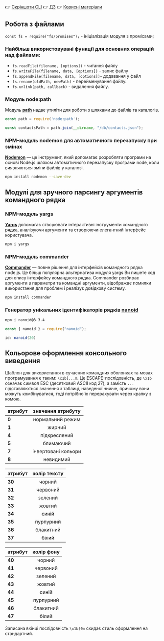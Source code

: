 👉 [Скріншоти CLI](./README.md) 
👉 [ДЗ](./HomeWorkTask.md)
👉 [Корисні матеріали](./INFO.md)

## Робота з файлами
`const fs = require("fs/promises");` -  ініціалізація модуля з промісами;

### Найбільш використовувані функції для основних операцій над файлами:
- `fs.readFile(filename, [options])` - читання файлу
- `fs.writeFile(filename, data, [options])` - запис файлу
- `fs.appendFile(filename, data, [options])`- додавання у файл
- `fs.rename(oldPath, newPath)` - перейменування файлу.
- `fs.unlink(path, callback)` - видалення файлу.

### Модуль **node:path**
Модуль [**path**](https://nodejs.org/api/path.html#pathsep) надає утиліти для роботи з шляхами до файлів та каталогів.

```js
const path = require('node:path'); 

const contactsPath = path.join(__dirname, "/db/contacts.json");
```

### NPM-модуль **nodemon** для автоматичного перезапуску при змінах
[**Nodemon**](https://www.npmjs.com/package/nodemon) — це інструмент, який допомагає розробляти програми на основі Node.js шляхом автоматичного перезапуску програми node, коли виявляються зміни файлів у каталозі.

```bash
npm install nodemon --save-dev
```

## Модулі для зручного парсингу аргументів командного рядка

### NPM-модуль **yargs** 
[**Yargs**](https://www.npmjs.com/package/yargs) допомагає створювати інтерактивні інструменти командного рядка, аналізуючи аргументи та створюючи елегантний інтерфейс користувача.

```bash
npm i yargs
```

### NPM-модуль **сommander** 
[**Commander**](https://www.npmjs.com/package/commander) — повне рішення для інтерфейсів командного рядка node.js. Це більш популярна альтернатива модуля yargs
Ви пишете код для опису інтерфейсу командного рядка. Commander розбирає аргументи в параметри та командні аргументи, відображає помилки використання для проблем і реалізує довідкову систему.

```bash
npm install commander
```

### Генератор унікальних ідентифікаторів рядків [**nanoid**](https://www.npmjs.com/package/nanoid)

```bash
npm i nanoid@3.3.4
```

```js
const { nanoid } = require("nanoid");

id: nanoid(20)
```


## Кольорове оформлення консольного виведення
Шаблон для використання в сучасних командних оболонках та мовах програмування є таким: `\x1b[...m`. Це ESCAPE-послідовність, де `\x1b` означає символ ESC (десятковий ASCII код 27), а замість `...` підставляються значення з таблиці, наведеної нижче, причому вони можуть комбінуватися, тоді потрібно їх перерахувати через крапку з комою.


| атрибут    | значення атрибуту    |
| -----------|:--------------------:|
| **0**      | нормальний режим     |
| **1**      | жирний               |
| **4**      | підкреслений         |
| **5**      | блимаючий            |
| **7**      | інвертовані кольори  |
| **8**      | невидимий            |

атрибут    |     колір тексту
--- | :---:
**30** | чорний
**31** | червоний
**32** | зелений
**33** | жовтий
**34** | синій
**35** | пурпурний
**36** | блакитний
**37** | білий

атрибут |      колір фону 
--- | :---: 
**40** | чорний
**41** | червоний
**42** | зелений
**43** | жовтий
**44** | синій
**45** | пурпурний
**46** | блакитний
**47** | білий

Записана вкінці послідовність `\x1b[0m` скидає стиль оформлення на стандартний.

